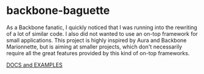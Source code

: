 backbone-baguette
=================

As a Backbone fanatic, I quickly noticed that I was running into the rewriting of a lot of similar code. I also did not wanted to use an on-top framework for small applications.
This project is highly inspired by Aura and Backbone Marionnette, but is aiming at smaller projects, which don't necessarily require all the great features provided by this kind of on-top frameworks.

[DOCS and EXAMPLES](http://spacenick.github.com/backbone-baguette)